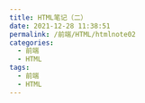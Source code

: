 ```yaml
---
title: HTML笔记（二）
date: 2021-12-28 11:38:51
permalink: /前端/HTML/htmlnote02
categories:
  - 前端
  - HTML
tags:
  - 前端
  - HTML
---
```

